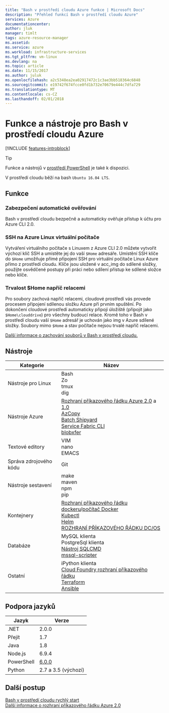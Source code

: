 ```yaml
---
title: "Bash v prostředí cloudu Azure funkce | Microsoft Docs"
description: "Přehled funkcí Bash v prostředí cloudu Azure"
services: Azure
documentationcenter: 
author: jluk
manager: timlt
tags: azure-resource-manager
ms.assetid: 
ms.service: azure
ms.workload: infrastructure-services
ms.tgt_pltfrm: vm-linux
ms.devlang: na
ms.topic: article
ms.date: 11/15/2017
ms.author: juluk
ms.openlocfilehash: a2c5348ea2ea02917472c1c3ae3bb518364c6848
ms.sourcegitcommit: e19742f674fcce0fd1b732e70679e444c7dfa729
ms.translationtype: MT
ms.contentlocale: cs-CZ
ms.lasthandoff: 02/01/2018
---
```

# <a name="features--tools-for-bash-in-azure-cloud-shell"></a>Funkce a nástroje pro Bash v prostředí cloudu Azure

[!INCLUDE [features-introblock](../../includes/cloud-shell-features-introblock.md)]

> [!TIP]
> Funkce a nástrojů v [prostředí PowerShell](features-powershell.md) je také k dispozici.

V prostředí cloudu běží na bash `Ubuntu 16.04 LTS`.

## <a name="features"></a>Funkce

### <a name="secure-automatic-authentication"></a>Zabezpečení automatické ověřování

Bash v prostředí cloudu bezpečně a automaticky ověřuje přístup k účtu pro Azure CLI 2.0.

### <a name="ssh-into-azure-linux-virtual-machines"></a>SSH na Azure Linux virtuální počítače

Vytváření virtuálního počítače s Linuxem z Azure CLI 2.0 můžete vytvořit výchozí klíč SSH a umístěte jej do vaší `$Home` adresáře. Umístění SSH klíče do `$Home` umožňuje přímé připojení SSH pro virtuální počítače Linux Azure přímo z prostředí cloudu. Klíče jsou uložené v acc_<user>img do sdílené složky, použijte osvědčené postupy při práci nebo sdílení přístup ke sdílené složce nebo klíče.

### <a name="home-persistence-across-sessions"></a>Trvalost $Home napříč relacemi

Pro soubory zachová napříč relacemi, cloudové prostředí vás provede procesem připojení sdílenou složku Azure při prvním spuštění.
Po dokončení cloudové prostředí automaticky připojí úložiště (připojit jako `$Home\clouddrive`) pro všechny budoucí relace.
Kromě toho v Bash v prostředí cloudu vaší `$Home` adresář je uchován jako img v Azure sdílené složky.
Soubory mimo `$Home` a stav počítače nejsou trvalé napříč relacemi.

[Další informace o zachování souborů v Bash v prostředí cloudu.](persisting-shell-storage.md)

## <a name="tools"></a>Nástroje

|Kategorie   |Název   |
|---|---|
|Nástroje pro Linux            |Bash<br> Zo<br> tmux<br> dig<br>               |
|Nástroje Azure            |[Rozhraní příkazového řádku Azure 2.0](https://github.com/Azure/azure-cli) a [1.0](https://github.com/Azure/azure-xplat-cli)<br> [AzCopy](https://docs.microsoft.com/azure/storage/storage-use-azcopy)<br> [Batch Shipyard](https://github.com/Azure/batch-shipyard) <br> [Service Fabric CLI](https://docs.microsoft.com/azure/service-fabric/service-fabric-cli) <br> [blobxfer](https://github.com/Azure/blobxfer#blobxfer) |
|Textové editory           |VIM<br> nano<br> EMACS       |
|Správa zdrojového kódu         |Git                    |
|Nástroje sestavení            |make<br> maven<br> npm<br> pip         |
|Kontejnery             |[Rozhraní příkazového řádku dockeru](https://github.com/docker/cli)/[počítač Docker](https://github.com/docker/machine)<br> [Kubectl](https://kubernetes.io/docs/user-guide/kubectl-overview/)<br> [Helm](https://github.com/kubernetes/helm)<br> [ROZHRANÍ PŘÍKAZOVÉHO ŘÁDKU DC/OS](https://github.com/dcos/dcos-cli)         |
|Databáze              |MySQL klienta<br> PostgreSql klienta<br> [Nástroj SQLCMD](https://docs.microsoft.com/sql/tools/sqlcmd-utility)<br> [mssql-scripter](https://github.com/Microsoft/sql-xplat-cli) |
|Ostatní                  |iPython klienta<br> [Cloud Foundry rozhraní příkazového řádku](https://github.com/cloudfoundry/cli)<br> [Terraform](https://www.terraform.io/docs/providers/azurerm/)<br> [Ansible](https://www.ansible.com/microsoft-azure)| 

## <a name="language-support"></a>Podpora jazyků

|Jazyk   |Verze   |
|---|---|
|.NET       |2.0.0       |
|Přejít         |1.7        |
|Java       |1.8        |
|Node.js    |6.9.4      |
|PowerShell |[6.0.0](https://github.com/PowerShell/powershell/releases)       |
|Python     |2.7 a 3.5 (výchozí)|

## <a name="next-steps"></a>Další postup
[Bash v prostředí cloudu rychlý start](quickstart.md) <br>
[Další informace o rozhraní příkazového řádku Azure 2.0](https://docs.microsoft.com/cli/azure/)

